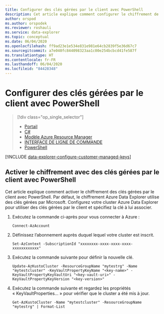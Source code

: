 ```yaml
---
title: Configurer des clés gérées par le client avec PowerShell
description: Cet article explique comment configurer le chiffrement de vos données avec des clés gérées par le client dans Azure Data Explorer avec PowerShell.
author: orspod
ms.author: orspodek
ms.reviewer: roshauli
ms.service: data-explorer
ms.topic: conceptual
ms.date: 06/04/2020
ms.openlocfilehash: ff9ad23e1e534e831e981e64cb2839f5e36d67c7
ms.sourcegitcommit: a7e040fc844098323aa1c00e254bcbcd41fe587f
ms.translationtype: HT
ms.contentlocale: fr-FR
ms.lasthandoff: 06/04/2020
ms.locfileid: "84428348"
---
```

# <a name="configure-customer-managed-keys-using-powershell"></a>Configurer des clés gérées par le client avec PowerShell

> [!div class="op_single_selector"]
> * [Portail](customer-managed-keys-portal.md)
> * [C#](customer-managed-keys-csharp.md)
> * [Modèle Azure Resource Manager](customer-managed-keys-resource-manager.md)
> * [INTERFACE DE LIGNE DE COMMANDE](customer-managed-keys-cli.md)
> * [PowerShell](customer-managed-keys-powershell.md)

[!INCLUDE [data-explorer-configure-customer-managed-keys](includes/data-explorer-configure-customer-managed-keys.md)]

## <a name="enable-encryption-with-customer-managed-keys-using-powershell"></a>Activer le chiffrement avec des clés gérées par le client avec PowerShell

Cet article explique comment activer le chiffrement des clés gérées par le client avec PowerShell. Par défaut, le chiffrement Azure Data Explorer utilise des clés gérées par Microsoft. Configurez votre cluster Azure Data Explorer pour utiliser des clés gérées par le client et spécifiez la clé à lui associer.

1. Exécutez la commande ci-après pour vous connecter à Azure :

    ```azurepowershell-interactive
    Connect-AzAccount
    ```

1. Définissez l’abonnement auprès duquel lequel votre cluster est inscrit.

    ```azurepowershell-interactive
    Set-AzContext -SubscriptionId "xxxxxxxx-xxxx-xxxx-xxxx-xxxxxxxxxxxx"
    ```

1. Exécutez la commande suivante pour définir la nouvelle clé.

    ```azurepowershell-interactive
    Update-AzKustoCluster -ResourceGroupName "mytestrg" -Name "mytestcluster" -KeyVaultPropertyKeyName "<key-name>" -KeyVaultPropertyKeyVaultUri "<key-vault-uri>" -KeyVaultPropertyKeyVersion "<key-version>"
    ```

1. Exécutez la commande suivante et regardez les propriétés « KeyVaultProperties... » pour vérifier que le cluster a été mis à jour.

    ```azurepowershell-interactive
    Get-AzKustoCluster -Name "mytestcluster" -ResourceGroupName "mytestrg" | Format-List
    ```
